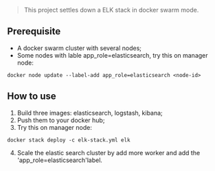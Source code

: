> This project settles down a ELK stack in docker swarm mode.

## Prerequisite
* A docker swarm cluster with several nodes;
* Some nodes with lable app_role=elasticsearch, try this on manager node:  
```
docker node update --label-add app_role=elasticsearch <node-id>
```


## How to use
1. Build three images: elasticsearch, logstash, kibana;
2. Push them to your docker hub;
3. Try this on manager node:  
```
docker stack deploy -c elk-stack.yml elk
```
4. Scale the elastic search cluster by add more worker and add the 'app_role=elasticsearch'label.
